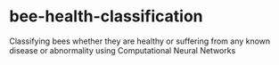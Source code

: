 # bee-health-classification
Classifying bees whether they are healthy or suffering from any known disease or abnormality using Computational Neural Networks
